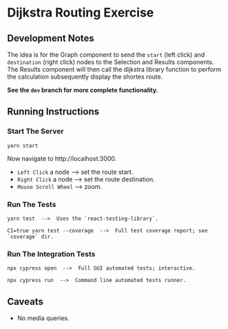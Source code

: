 # Dijkstra Routing Exercise

## Development Notes

The idea is for the Graph component to send the `start` (left click) and `destination` (right click) nodes to the Selection and Results components. The Results component will then call the dijkstra library function to perform the calculation subsequently display the shortes route.

**See the `dev` branch for more complete functionality.**

## Running Instructions

### Start The Server

    yarn start

Now navigate to http://localhost:3000.

- `Left Click` a node --> set the route start.
- `Right Click` a node --> set the route destination.
- `Mouse Scroll Wheel` --> zoom.

### Run The Tests

    yarn test  -->  Uses the `react-testing-library`.

    CI=true yarn test --coverage  -->  Full test coverage report; see `coverage` dir.

### Run The Integration Tests

    npx cypress open  -->  Full GUI automated tests; interactive.

    npx cypress run  -->  Command line automated tests runner.

## Caveats

- No media queries.
